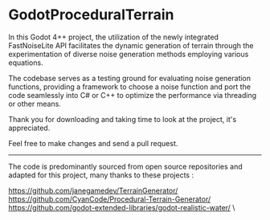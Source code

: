 # GodotProceduralTerrain

In this Godot 4++ project, the utilization of the newly integrated FastNoiseLite API facilitates the dynamic generation of terrain through the experimentation of diverse noise generation methods employing various equations. 

The codebase serves as a testing ground for evaluating noise generation functions, providing a framework to choose a noise function and port the code seamlessly into C# or C++ to optimize the performance via threading or other means.


Thank you for downloading and taking time to look at the project, it's appreciated.

Feel free to make changes and send a pull request.

---

The code is predominantly sourced from open source repositories and adapted for this project, many thanks to these projects :

https://github.com/janegamedev/TerrainGenerator/ \
https://github.com/CyanCode/Procedural-Terrain-Generator/ \
https://github.com/godot-extended-libraries/godot-realistic-water/ \
